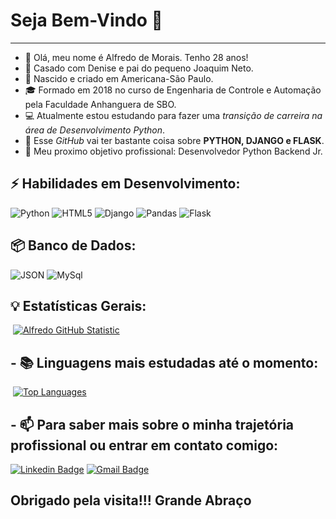 # Seja Bem-Vindo 🚀
  

<hr />

- 👋 Olá, meu nome é Alfredo de Morais. Tenho 28 anos!
- 🌱 Casado com Denise e pai do pequeno Joaquim Neto. 
- 📌 Nascido e criado em Americana-São Paulo.
- 🎓 Formado em 2018 no curso de Engenharia de Controle e Automação pela Faculdade Anhanguera de SBO. 
- :computer: Atualmente estou estudando para fazer uma _transição de carreira na área de Desenvolvimento Python_.
- 🐍 Esse _GitHub_ vai ter bastante coisa sobre <strong>PYTHON, DJANGO e FLASK</strong>. 
- 💼 Meu proximo objetivo profissional: Desenvolvedor Python Backend Jr. 


## ⚡ Habilidades em Desenvolvimento:
![Python](https://img.shields.io/badge/-Python-3776AB?&logo=Python&logoColor=FFFFFF) ![HTML5](https://img.shields.io/badge/-HTML5-E34F26?&logo=HTML5&logoColor=FFFFFF) ![Django](https://img.shields.io/badge/-Django-092E20?&logo=Django&logoColor=FFFFFF) ![Pandas](https://img.shields.io/badge/-Pandas-150458?&logo=Pandas&logoColor=FFFFFF) ![Flask](https://img.shields.io/badge/-Flask-092E20?&logo=Flask&logoColor=FFFFFF)

## 📦 Banco de Dados:
![JSON](https://img.shields.io/badge/-JSON-181717?&logo=JSON&logoColor=FFFFFF) ![MySql](https://img.shields.io/badge/-MySql-003B57?&logo=MySQL&logoColor=FFFFFF)

## 💡 Estatísticas Gerais:

&nbsp;[![Alfredo GitHub Statistic](https://github-readme-stats.vercel.app/api?username=alfmorais)](https://github.com/alfmorais/alfmorais) 

## - :books:  Linguagens mais estudadas até o momento:

&nbsp;[![Top Languages](https://github-readme-stats.vercel.app/api/top-langs/?username=alfmorais)](https://github.com/alfmorais/alfmorais)

## - 📫 Para saber mais sobre o minha trajetória profissional ou entrar em contato comigo:

[![Linkedin Badge](https://img.shields.io/badge/-LinkedIn-blue?style=flat-square&logo=Linkedin&logoColor=white&link=https://linkedin.com/in/alfredomneto)](https://www.linkedin.com/in/alfredomneto/)
  [![Gmail Badge](https://img.shields.io/badge/-alfredneto.1992@gmail.com-c14438?style=flat-square&logo=Gmail&logoColor=white&link=mailto:alfredneto.1992@gmail.com)](mailto:alfredneto.1992@gmail.com)


## Obrigado pela visita!!! Grande Abraço
